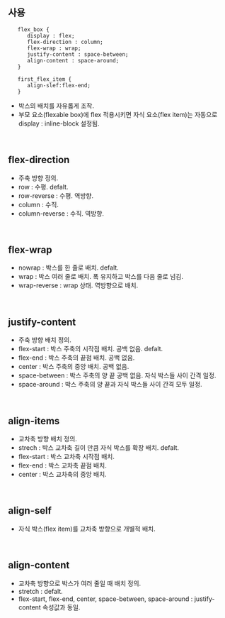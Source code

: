 ## 사용
```
   flex_box {
      display : flex;
      flex-direction : column;
      flex-wrap : wrap;
      justify-content : space-between;
      align-content : space-around;
   }
   
   first_flex_item {
      align-slef:flex-end;
   }
```
  - 박스의 배치를 자유롭게 조작.
  - 부모 요소(flexable box)에 flex 적용시키면 자식 요소(flex item)는 자동으로 display : inline-block 설정됨.
  <br>  

## flex-direction
  - 주축 방향 정의.
  - row : 수평. defalt.
  - row-reverse : 수평. 역방향.
  - column : 수직.
  - column-reverse : 수직. 역방향.
<br>  

## flex-wrap
  - nowrap : 박스를 한 줄로 배치. defalt.
  - wrap : 박스 여러 줄로 배치. 폭 유지하고 박스를 다음 줄로 넘김.
  - wrap-reverse : wrap 상태. 역방향으로 배치.
<br>  

## justify-content
  - 주축 방향 배치 정의.
  - flex-start : 박스 주축의 시작점 배치. 공백 없음. defalt.
  - flex-end : 박스 주축의 끝점 배치. 공백 없음.
  - center : 박스 주축의 중앙 배치. 공백 없음.
  - space-between : 박스 주축의 양 끝 공백 없음. 자식 박스들 사이 간격 일정.
  - space-around : 박스 주축의 양 끝과 자식 박스들 사이 간격 모두 일정.
  <br>  

## align-items
  - 교차축 방향 배치 정의.
  - strech : 박스 교차축 길이 만큼 자식 박스를 확장 배치. defalt.
  - flex-start : 박스 교차축 시작점 배치.
  - flex-end : 박스 교차축 끝점 배치.
  - center : 박스 교차축의 중앙 배치.
 <br>  
 
## align-self
  - 자식 박스(flex item)를 교차축 방향으로 개별적 배치.
  <br>  

## align-content
  - 교차축 방향으로 박스가 여러 줄일 때 배치 정의.
  - stretch : defalt.
  - flex-start, flex-end, center, space-between, space-around : justify-content 속성값과 동일.
  
